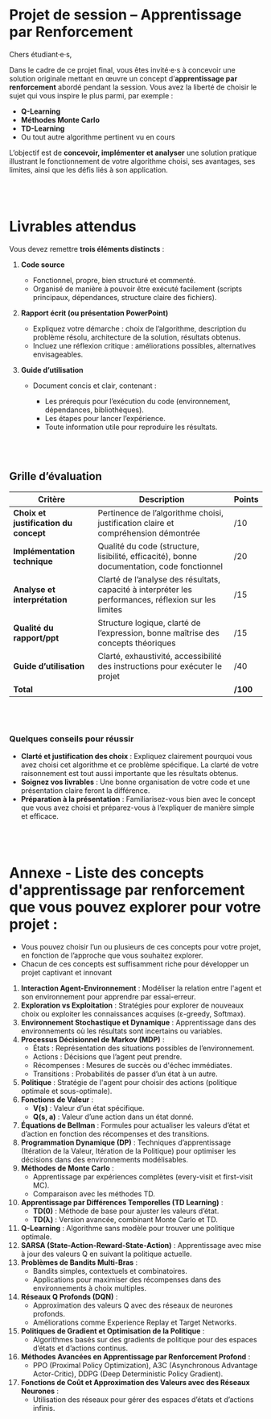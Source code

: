# **Projet de session – Apprentissage par Renforcement**

Chers étudiant·e·s,

Dans le cadre de ce projet final, vous êtes invité·e·s à concevoir une solution originale mettant en œuvre un concept d’**apprentissage par renforcement** abordé pendant la session. Vous avez la liberté de choisir le sujet qui vous inspire le plus parmi, par exemple :

* **Q-Learning**
* **Méthodes Monte Carlo**
* **TD-Learning**
* Ou tout autre algorithme pertinent vu en cours

L’objectif est de **concevoir, implémenter et analyser** une solution pratique illustrant le fonctionnement de votre algorithme choisi, ses avantages, ses limites, ainsi que les défis liés à son application.


<br/>
<br/>

# **Livrables attendus**

Vous devez remettre **trois éléments distincts** :

1. **Code source**

   * Fonctionnel, propre, bien structuré et commenté.
   * Organisé de manière à pouvoir être exécuté facilement (scripts principaux, dépendances, structure claire des fichiers).

2. **Rapport écrit (ou présentation PowerPoint)**

   * Expliquez votre démarche : choix de l’algorithme, description du problème résolu, architecture de la solution, résultats obtenus.
   * Incluez une réflexion critique : améliorations possibles, alternatives envisageables.

3. **Guide d’utilisation**

   * Document concis et clair, contenant :

     * Les prérequis pour l’exécution du code (environnement, dépendances, bibliothèques).
     * Les étapes pour lancer l’expérience.
     * Toute information utile pour reproduire les résultats.

<br/>
<br/>

## **Grille d’évaluation**

| Critère                               | Description                                                                                           | Points  |
| ------------------------------------- | ----------------------------------------------------------------------------------------------------- | ------- |
| **Choix et justification du concept** | Pertinence de l’algorithme choisi, justification claire et compréhension démontrée                    | /10     |
| **Implémentation technique**          | Qualité du code (structure, lisibilité, efficacité), bonne documentation, code fonctionnel            | /20     |
| **Analyse et interprétation**         | Clarté de l’analyse des résultats, capacité à interpréter les performances, réflexion sur les limites | /15     |
| **Qualité du rapport/ppt**            | Structure logique, clarté de l’expression, bonne maîtrise des concepts théoriques                     | /15     |
| **Guide d’utilisation**               | Clarté, exhaustivité, accessibilité des instructions pour exécuter le projet                          | /40     |
| **Total**                             |                                                                                                       | **/100** |



<br/>
<br/>

### Quelques conseils pour réussir

- **Clarté et justification des choix** : Expliquez clairement pourquoi vous avez choisi cet algorithme et ce problème spécifique. La clarté de votre raisonnement est tout aussi importante que les résultats obtenus.
- **Soignez vos livrables** : Une bonne organisation de votre code et une présentation claire feront la différence.
- **Préparation à la présentation** : Familiarisez-vous bien avec le concept que vous avez choisi et préparez-vous à l’expliquer de manière simple et efficace.




<br/>
<br/>



# Annexe -  Liste des concepts d'apprentissage par renforcement que vous pouvez explorer pour votre projet :

- Vous pouvez choisir l’un ou plusieurs de ces concepts pour votre projet, en fonction de l’approche que vous souhaitez explorer. 
- Chacun de ces concepts est suffisamment riche pour développer un projet captivant et innovant

1. **Interaction Agent-Environnement** : Modéliser la relation entre l'agent et son environnement pour apprendre par essai-erreur.
2. **Exploration vs Exploitation** : Stratégies pour explorer de nouveaux choix ou exploiter les connaissances acquises (ε-greedy, Softmax).
3. **Environnement Stochastique et Dynamique** : Apprentissage dans des environnements où les résultats sont incertains ou variables.
4. **Processus Décisionnel de Markov (MDP)** :
   - États : Représentation des situations possibles de l’environnement.
   - Actions : Décisions que l’agent peut prendre.
   - Récompenses : Mesures de succès ou d'échec immédiates.
   - Transitions : Probabilités de passer d’un état à un autre.
5. **Politique** : Stratégie de l'agent pour choisir des actions (politique optimale et sous-optimale).
6. **Fonctions de Valeur** :
   - **V(s)** : Valeur d’un état spécifique.
   - **Q(s, a)** : Valeur d’une action dans un état donné.
7. **Équations de Bellman** : Formules pour actualiser les valeurs d’état et d’action en fonction des récompenses et des transitions.
8. **Programmation Dynamique (DP)** : Techniques d’apprentissage (Itération de la Valeur, Itération de la Politique) pour optimiser les décisions dans des environnements modélisables.
9. **Méthodes de Monte Carlo** :
   - Apprentissage par expériences complètes (every-visit et first-visit MC).
   - Comparaison avec les méthodes TD.
10. **Apprentissage par Différences Temporelles (TD Learning)** :
    - **TD(0)** : Méthode de base pour ajuster les valeurs d’état.
    - **TD(λ)** : Version avancée, combinant Monte Carlo et TD.
11. **Q-Learning** : Algorithme sans modèle pour trouver une politique optimale.
12. **SARSA (State-Action-Reward-State-Action)** : Apprentissage avec mise à jour des valeurs Q en suivant la politique actuelle.
13. **Problèmes de Bandits Multi-Bras** :
    - Bandits simples, contextuels et combinatoires.
    - Applications pour maximiser des récompenses dans des environnements à choix multiples.
14. **Réseaux Q Profonds (DQN)** :
    - Approximation des valeurs Q avec des réseaux de neurones profonds.
    - Améliorations comme Experience Replay et Target Networks.
15. **Politiques de Gradient et Optimisation de la Politique** :
    - Algorithmes basés sur des gradients de politique pour des espaces d’états et d’actions continus.
16. **Méthodes Avancées en Apprentissage par Renforcement Profond** :
    - PPO (Proximal Policy Optimization), A3C (Asynchronous Advantage Actor-Critic), DDPG (Deep Deterministic Policy Gradient).
17. **Fonctions de Coût et Approximation des Valeurs avec des Réseaux Neurones** :
    - Utilisation des réseaux pour gérer des espaces d’états et d’actions infinis.


